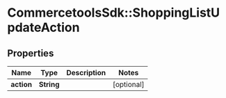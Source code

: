 # CommercetoolsSdk::ShoppingListUpdateAction

## Properties
Name | Type | Description | Notes
------------ | ------------- | ------------- | -------------
**action** | **String** |  | [optional] 

